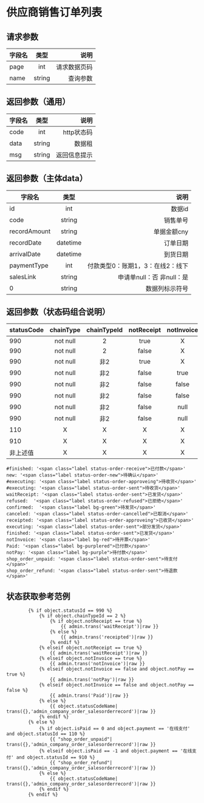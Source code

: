 # 供应商销售订单列表
## 请求参数
字段名|类型|说明
--|:--:|--:
page|int|请求数据页码
name|string|查询参数
## 返回参数（通用）
字段名|类型|说明
--|:--:|--:
code|int|http状态码
data|string|数据租
msg|string|返回信息提示
## 返回参数（主体data）
字段名|类型|说明
--|:--:|--:
id|int|数据id
code|string|销售单号
recordAmount|string|单据金额cny
recordDate|datetime|订单日期
arrivalDate|datetime|到货日期
paymentType|int|付款类型0：账期1，3：在线2：线下
salesLink|string|申请单null：否 非null：是
0|string|数据列标示符号
## 返回参数（状态码组合说明）

statusCode|chainType|chainTypeId|notReceipt|notInvoice|notPay|payment|isPaid|组合结果
--|:--:|:--:|:--:|:--:|:--:|:--:|:--:|--:
990|not null|2|true|X|X|X|X|waitReceipt|
990|not null|2|false|X|X|X|X|receipted|
990|not null|非2|true|X|X|X|X|waitReceipt|
990|not null|非2|false|true|X|X|X|notInvoice|
990|not null|非2|false|false|true|X|X|notPay|
990|not null|非2|false|false|false|X|X|Paid|
990|not null|非2|false|null|null|X|X|object.statusCode.name|
990|not null|非2|false|null|非null|X|X|object.statusCode.name|
110|X|X|X|X|X|在线支付|0|shop_order_unpaid|
910|X|X|X|X|X|在线支付|-1|shop_order_refund|
非上述值|X|X|X|X|X|X|X|object.statusCode.name|
```
#finished: '<span class="label status-order-receive">已付款</span>'
new: '<span class="label status-order-new">待确认</span>'
#executing: '<span class="label status-order-approveing">待收货</span>'
#executing: '<span class="label status-order-sent">待收货</span>'
waitReceipt: '<span class="label status-order-sent">已发货</span>'
refused:  '<span class="label status-order-refused">已拒绝</span>'
confirmed:  '<span class="label bg-green">待发货</span>'
canceled: '<span class="label status-order-cancelled">已取消</span>'
receipted: '<span class="label status-order-approveing">已收货</span>'
executing: '<span class="label status-order-sent">部分发货</span>'
finished: '<span class="label status-order-sent">已发货</span>'
notInvoice: '<span class="label bg-red">待开票</span>'
Paid: '<span class="label bg-purplered">已付款</span>'
notPay: '<span class="label bg-purple">待付款</span>'
shop_order_unpaid: '<span class="label status-order-sent">待支付</span>'
shop_order_refund: '<span class="label status-order-sent">待退款</span>'
```
## 状态获取参考范例
```
        {% if object.statusId == 990 %}
            {% if object.chainTypeId == 2 %}
                {% if object.notReceipt == true %}
                    {{ admin.trans('waitReceipt')|raw }}
                {% else %}
                    {{ admin.trans('receipted')|raw }}
                {% endif %}
            {% elseif object.notReceipt == true %}
                {{ admin.trans('waitReceipt')|raw }}
            {% elseif object.notInvoice == true %}
                {{ admin.trans('notInvoice')|raw }}
            {% elseif object.notInvoice == false and object.notPay == true %}
                {{ admin.trans('notPay')|raw }}
            {% elseif object.notInvoice == false and object.notPay == false %}
                {{ admin.trans('Paid')|raw }}
            {% else %}
                {{ object.statusCodeName| trans({},'admin_company_order_salesorderrecord')|raw }}
            {% endif %}
        {% else %}
            {% if object.isPaid == 0 and object.payment == '在线支付' and object.statusId == 110 %}
                {{ "shop_order_unpaid"| trans({},'admin_company_order_salesorderrecord')|raw }}
            {% elseif object.isPaid == -1 and object.payment == '在线支付' and object.statusId == 910 %}
                {{ "shop_order_refund"| trans({},'admin_company_order_salesorderrecord')|raw }}
            {% else %}
                {{ object.statusCodeName| trans({},'admin_company_order_salesorderrecord')|raw }}
            {% endif %}
        {% endif %}
```
